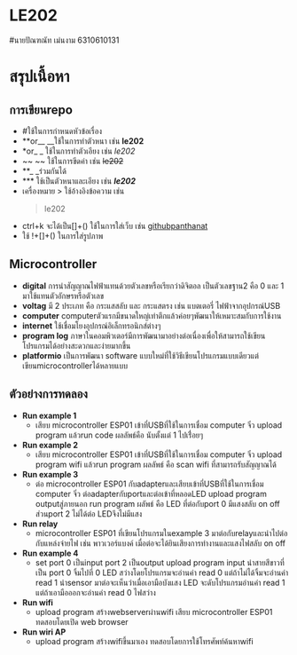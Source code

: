 # LE202
#นายปัณฑณัท เม่นงาม 6310610131
# สรุปเนื้อหา 
## การเขียนrepo
  - #ใช้ในการกำหนดหัวข้อเรื่อง 
  - **or__ __ใช้ในการทำตัวหนา เช่น **le202**
  - *or_ _ ใช้ในการทำตัวเอียง เช่น *le202*
  - ~~ ~~ ใช้ในการขีดค่า เช่น ~~le202~~
  - **_ _ร่วมกันได้
  - *** ใช้เป็นตัวหนาและเอียง เช่น ***le202***
  - เครื่องหมาย > ใช้อ้างอิงข้อความ เช่น 
    > le202 
  - ctrl+k  จะได้เป็น[]+() ใช้ในการใส่เว็บ เช่น [githubpanthanat](https://github.com/Mpanthanat/LE202/edit/main/README.md)
  - ใช้ !+[]+() ในการใส่รูปภาพ 
  
## **Microcontroller**
- **digital**
  การนำสัญญาณไฟฟ้าแทนด้วยตัวเลขหรือเรียกว่าดิจิตอล เป็นตัวเลขฐาน2 คือ 0 และ 1 มาใช้แทนตัวอักษรหรือตัวเลข  
 - **voltag** มี 2 ประเภท คือ กระแสสลับ และ กระแสตรง เช่น แบตเตอรี่ ไฟฟ้าจากอุปกรณ์USB
 - **computer** computerตัวแรกมีขนาดใหญ่เท่าตึกแล้วค่อยๆพัฒนาให้เหมาะสมกับการใช้งาน
 - **internet** ใช้เชื่อมโยงอุปกรณ์อิเล็กทรอนิกส์ต่างๆ
 - **program log** ภาษาในคอมพิวเตอร์มีการพัฒนามาอย่างต่อเนื่องเพื่อให้สามารถใช้เขียนโปรแกรมได้อย่างสะดวกและง่ายมากขึ้น
 - **platformio** เป็นการพัฒนา software แบบใหม่ที่ใช้วิธีเขียนโปรแกรมแบบเดียวแต่เขียนmicrocontrollerได้หลายแบบ
 
 ## **ตัวอย่างการทดลอง**
 - **Run example 1**
    - เสียบ microcontroller ESP01 เข้าที่USBที่ใช้ในการเชื่อม computer จิ๋ว upload program แล้วrun code ผลลัพธ์คือ นับตั้งแต่ 1 ไปเรื่่อยๆ
 - **Run example 2**
    - เสียบ microcontroller ESP01 เข้าที่USBที่ใช้ในการเชื่อม computer จิ๋ว upload program wifi แล้วrun program ผลลัพธ์ คือ scan wifi ที่สามารถรับสัญญาณได้
 - **Run example 3** 
    - ต่อ microcontroller ESP01 กับadapterและเสียบเข้าที่USBที่ใช้ในการเชื่อม computer จิ๋ว  ต่อadapterกับportและต่อเข้าที่หลอดLED upload program outputสู่ภายนอก run program ผลัพธ์ คือ LED ที่ต่อกับport  0 มีแสงสลับ on off ส่วนport 2 ไม่ได้ต่อ LEDจึงไม่มีแสง
 - **Run relay**
    - microcontroller ESP01 ที่เขียนโปรแกรมในexample 3 มาต่อกับrelayและนำไปต่อกับแหล่งจ่ายไฟ เช่น พาวเวอร์แบงค์
    เมื่อต่อจะได้ยินเสียงการทำงานและแสงไฟสลับ on off
 - **Run example 4**
    - set port 0 เป็นinput port 2 เป็นoutput upload program input นำสายสีขาวที่เป็น port 0 จิ้มไปที่ 0 LED สว่างโดยโปรแกรมจะอ่านค่า read 0 แต่ถ้าไม่ได้จิ้มจะอ่านค่า read 1 นำsensor มาต่อจะเห็นว่าเมื่อเอามือบังแสง LED จะดับโปรแกรมอ่านค่า read 1 แต่ถ้าเอามือออกจะอ่านค่า read 0 ไฟสว่าง
 - **Run wifi**
    - upload program สร้างwebserverผ่านwifi เสียบ microcontroller ESP01 ทดสอบโดยเปิด web browser
 - **Run wiri AP**
    - upload program สร้างwifiขึ้นมาเอง ทดสอบโดยการใช้โทรศัพท์ค้นหาwifi
